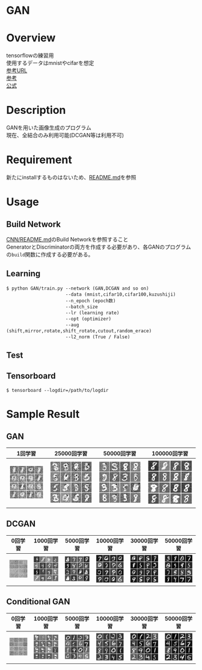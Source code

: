 GAN
====

# Overview
tensorflowの練習用  
使用するデータはmnistやcifarを想定  
[参考URL](https://github.com/katsugeneration/sngan-with-projection-tensorflow/tree/master/models)  
[参考](https://github.com/keiohta/tf_gans)  
[公式](https://github.com/carpedm20/DCGAN-tensorflow)

# Description
GANを用いた画像生成のプログラム  
現在、全結合のみ利用可能(DCGAN等は利用不可)  



# Requirement
新たにinstallするものはないため、[README.md](../README.md)を参照

# Usage
## Build Network
[CNN/README.md](../CNN/README.md)のBuild Networkを参照すること  
GeneratorとDiscriminatorの両方を作成する必要があり、各GANのプログラムの```build```関数に作成する必要がある。

## Learning
```
$ python GAN/train.py --network (GAN,DCGAN and so on)
                      --data (mnist,cifar10,cifar100,kuzushiji)
                      --n_epoch (epoch数)
                      --batch_size
                      --lr (learning rate)
                      --opt (optimizer)
                      --aug (shift,mirror,rotate,shift_rotate,cutout,random_erace)
                      --l2_norm (True / False)
```
## Test

## Tensorboard
```
$ tensorboard --logdir=/path/to/logdir
```
 
# Sample Result
## GAN
|1回学習|25000回学習|50000回学習|100000回学習|
|:--:|:--:|:--:|:--:|
|![代替テキスト](../sample_results/GAN/GAN/1.png)|![代替テキスト](../sample_results/GAN/GAN/25000.png)|![代替テキスト](../sample_results/GAN/GAN/50000.png)|![代替テキスト](../sample_results/GAN/GAN/100000.png)|

## DCGAN
|0回学習|1000回学習|5000回学習|10000回学習|30000回学習|50000回学習|
|:--:|:--:|:--:|:--:|:--:|:--:|
|![代替テキスト](../sample_results/GAN/DCGAN/000.png)|![代替テキスト](../sample_results/GAN/DCGAN/1000.png)|![代替テキスト](../sample_results/GAN/DCGAN/5000.png)|![代替テキスト](../sample_results/GAN/DCGAN/10000.png)|![代替テキスト](../sample_results/GAN/DCGAN/30000.png)|![代替テキスト](../sample_results/GAN/DCGAN/50000.png)|

## Conditional GAN
|0回学習|1000回学習|5000回学習|10000回学習|30000回学習|50000回学習|
|:--:|:--:|:--:|:--:|:--:|:--:|
|![代替テキスト](../sample_results/GAN/CGAN/000.png)|![代替テキスト](../sample_results/GAN/CGAN/1000.png)|![代替テキスト](../sample_results/GAN/CGAN/5000.png)|![代替テキスト](../sample_results/GAN/CGAN/10000.png)|![代替テキスト](../sample_results/GAN/CGAN/30000.png)|![代替テキスト](../sample_results/GAN/CGAN/50000.png)|